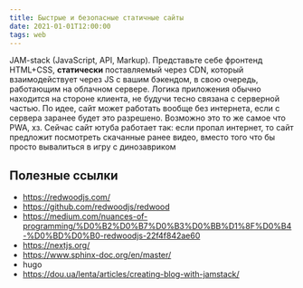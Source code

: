 ```yaml
---
title: Быстрые и безопасные статичные сайты
date: 2021-01-01T12:00:00
tags: web
---
```


JAM-stack (JavaScript, API, Markup). Представьте себе фронтенд HTML+CSS, **статически** поставляемый через CDN, который взаимодействует через JS с вашим бэкендом, в свою очередь, работающим на облачном сервере. Логика приложения обычно находится на стороне клиента, не будучи тесно связана с серверной частью. По идее, сайт может работать вообще без интернета, если с сервера заранее будет это разрешено. Возможно это то же самое что PWA, хз. Сейчас сайт ютуба работает так: если пропал интернет, то сайт предложит посмотреть скачанные ранее видео, вместо того что бы просто вывалиться в игру с динозавриком

## Полезные ссылки
- <https://redwoodjs.com/>
- <https://github.com/redwoodjs/redwood>
- <https://medium.com/nuances-of-programming/%D0%B2%D0%B7%D0%B3%D0%BB%D1%8F%D0%B4-%D0%BD%D0%B0-redwoodjs-22f4f842ae60>
- <https://nextjs.org/>
- <https://www.sphinx-doc.org/en/master/>
- hugo
- <https://dou.ua/lenta/articles/creating-blog-with-jamstack/>
